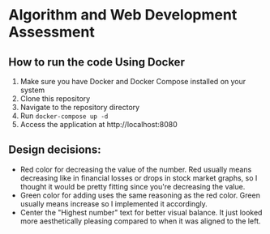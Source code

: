 # Algorithm and Web Development Assessment

## How to run the code Using Docker
1. Make sure you have Docker and Docker Compose installed on your system
2. Clone this repository
3. Navigate to the repository directory
4. Run `docker-compose up -d`
5. Access the application at http://localhost:8080

## Design decisions:
- Red color for decreasing the value of the number. Red usually means decreasing like in financial losses or drops in stock market graphs, so I thought it would be pretty fitting since you're decreasing the value.
- Green color for adding uses the same reasoning as the red color. Green usually means increase so I implemented it accordingly.
- Center the "Highest number" text for better visual balance. It  just looked more aesthetically pleasing compared to when it was aligned to the left.